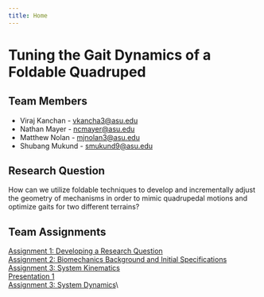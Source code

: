```yaml
---
title: Home
---
```


# Tuning the Gait Dynamics of a Foldable Quadruped


## Team Members
* Viraj Kanchan - vkancha3@asu.edu
* Nathan Mayer - ncmayer@asu.edu
* Matthew Nolan - mjnolan3@asu.edu
* Shubang Mukund - smukund9@asu.edu

## Research Question

How can we utilize foldable techniques to develop and incrementally adjust the geometry of mechanisms in order to mimic quadrupedal motions and optimize gaits for two different terrains?

## Team Assignments

[Assignment 1: Developing a Research Question](/assignment-1-research-question)\
[Assignment 2: Biomechanics Background and Initial Specifications](/assignment-2-biomechanics)\
[Assignment 3: System Kinematics](https://nbviewer.org/github/matt-nolan11/matt-nolan11.github.io/blob/main/System_Kinematics_Final.ipynb)\
[Presentation 1](/presentation-1)\
[Assignment 3: System Dynamics](https://nbviewer.org/github/matt-nolan11/matt-nolan11.github.io/blob/main/System_Dynamics_Final.ipynb)\
